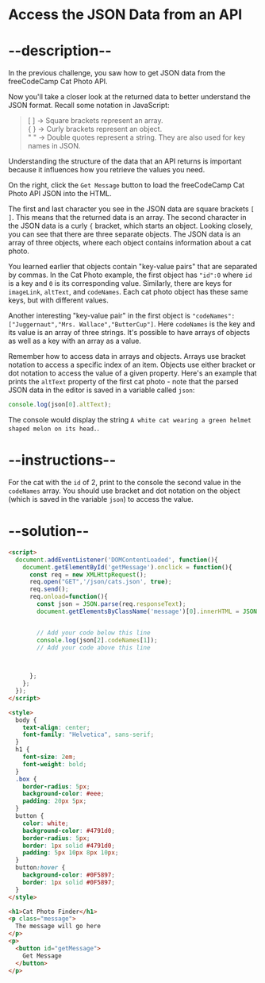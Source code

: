 # Access the JSON Data from an API

# --description--

In the previous challenge, you saw how to get JSON data from the freeCodeCamp Cat Photo API.

Now you'll take a closer look at the returned data to better understand the JSON format. Recall some notation in JavaScript:

<blockquote>[ ] -> Square brackets represent an array.<br>{ } -> Curly brackets represent an object.<br>" " -> Double quotes represent a string. They are also used for key names in JSON.</blockquote>

Understanding the structure of the data that an API returns is important because it influences how you retrieve the values you need.

On the right, click the `Get Message` button to load the freeCodeCamp Cat Photo API JSON into the HTML.

The first and last character you see in the JSON data are square brackets `[ ]`. This means that the returned data is an array. The second character in the JSON data is a curly `{` bracket, which starts an object. Looking closely, you can see that there are three separate objects. The JSON data is an array of three objects, where each object contains information about a cat photo.

You learned earlier that objects contain "key-value pairs" that are separated by commas. In the Cat Photo example, the first object has `"id":0` where `id` is a key and `0` is its corresponding value. Similarly, there are keys for `imageLink`, `altText`, and `codeNames`. Each cat photo object has these same keys, but with different values.

Another interesting "key-value pair" in the first object is `"codeNames":["Juggernaut","Mrs. Wallace","ButterCup"]`. Here `codeNames` is the key and its value is an array of three strings. It's possible to have arrays of objects as well as a key with an array as a value.

Remember how to access data in arrays and objects. Arrays use bracket notation to access a specific index of an item. Objects use either bracket or dot notation to access the value of a given property. Here's an example that prints the `altText` property of the first cat photo - note that the parsed JSON data in the editor is saved in a variable called `json`:

```js
console.log(json[0].altText);
```

The console would display the string `A white cat wearing a green helmet shaped melon on its head.`.

# --instructions--

For the cat with the `id` of 2, print to the console the second value in the `codeNames` array. You should use bracket and dot notation on the object (which is saved in the variable `json`) to access the value.



# --solution--

```html
<script>
  document.addEventListener('DOMContentLoaded', function(){
    document.getElementById('getMessage').onclick = function(){
      const req = new XMLHttpRequest();
      req.open("GET",'/json/cats.json', true);
      req.send();
      req.onload=function(){
        const json = JSON.parse(req.responseText);
        document.getElementsByClassName('message')[0].innerHTML = JSON.stringify(json);


        // Add your code below this line
        console.log(json[2].codeNames[1]);
        // Add your code above this line


        
      };
    };
  });
</script>

<style>
  body {
    text-align: center;
    font-family: "Helvetica", sans-serif;
  }
  h1 {
    font-size: 2em;
    font-weight: bold;
  }
  .box {
    border-radius: 5px;
    background-color: #eee;
    padding: 20px 5px;
  }
  button {
    color: white;
    background-color: #4791d0;
    border-radius: 5px;
    border: 1px solid #4791d0;
    padding: 5px 10px 8px 10px;
  }
  button:hover {
    background-color: #0F5897;
    border: 1px solid #0F5897;
  }
</style>

<h1>Cat Photo Finder</h1>
<p class="message">
  The message will go here
</p>
<p>
  <button id="getMessage">
    Get Message
  </button>
</p>
```